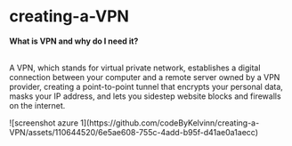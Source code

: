 # creating-a-VPN


<p>
<b>What is VPN and why do I need it?</b>

<br />A VPN, which stands for virtual private network, establishes a digital connection between your computer and a remote server owned by a VPN provider, creating a point-to-point tunnel that encrypts your personal data, masks your IP address, and lets you sidestep website blocks and firewalls on the internet.
</p>


<p>
![screenshot azure 1](https://github.com/codeByKelvinn/creating-a-VPN/assets/110644520/6e5ae608-755c-4add-b95f-d41ae0a1aecc)


</p>
